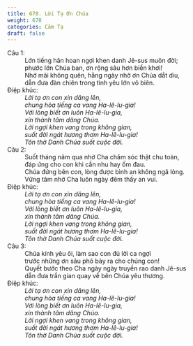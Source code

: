 ```yaml
---
title: 678. Lời Tạ Ơn Chúa
weight: 678
categories: Cảm Tạ
draft: false
---
```

<dl><dt>Câu 1:</dt><dd data-verse="1">Lớn tiếng hân hoan ngợi khen danh Jê-sus muôn đời; <br/>phước lớn Chúa ban, ơn rộng sâu hơn biển khơi! <br/>Nhớ mãi không quên, hằng ngày nhờ ơn Chúa dắt dìu, <br/>dẫn đưa đàn chiên trong tình yêu lớn vô biên. </dd><dt>Điệp khúc:</dt><dd data-chorus="1"><em>Lời tạ ơn con xin dâng lên, <br/>chung hòa tiếng ca vang Ha-lê-lu-gia! <br/>Với lòng biết ơn luôn Ha-lê-lu-gia, <br/>xin thành tâm dâng Chúa. <br/>Lời ngợi khen vang trong không gian, <br/>suốt đời ngát hương thơm Ha-lê-lu-gia! <br/>Tôn thờ Danh Chúa suốt cuộc đời. </em></dd><dt>Câu 2:</dt><dd data-verse="2">Suốt tháng năm qua nhờ Cha chăm sóc thật chu toàn, <br/>đáp ứng cho con khi cần nhu hay ốm đau. <br/>Chúa đứng bên con, lòng được bình an không ngã lòng. <br/>Vững tâm nhờ Cha luôn ngày đêm thấy an vui. </dd><dt>Điệp khúc:</dt><dd data-chorus="1"><em>Lời tạ ơn con xin dâng lên, <br/>chung hòa tiếng ca vang Ha-lê-lu-gia! <br/>Với lòng biết ơn luôn Ha-lê-lu-gia, <br/>xin thành tâm dâng Chúa. <br/>Lời ngợi khen vang trong không gian, <br/>suốt đời ngát hương thơm Ha-lê-lu-gia! <br/>Tôn thờ Danh Chúa suốt cuộc đời. </em></dd><dt>Câu 3:</dt><dd data-verse="3">Chúa kính yêu ôi, làm sao con đủ lời ca ngợi <br/>trước những ơn sâu phô bày ra cho chúng con! <br/>Quyết bước theo Cha ngày ngày truyền rao danh Jê-sus <br/>dẫn đưa trần gian quay về bên Chúa yêu thương. </dd><dt>Điệp khúc:</dt><dd data-chorus="1"><em>Lời tạ ơn con xin dâng lên, <br/>chung hòa tiếng ca vang Ha-lê-lu-gia! <br/>Với lòng biết ơn luôn Ha-lê-lu-gia, <br/>xin thành tâm dâng Chúa. <br/>Lời ngợi khen vang trong không gian, <br/>suốt đời ngát hương thơm Ha-lê-lu-gia! <br/>Tôn thờ Danh Chúa suốt cuộc đời. </em></dd></dl>